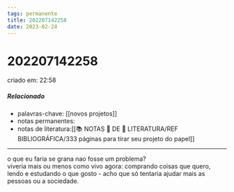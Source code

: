 ```yaml
---
tags: permanente
title: 202207142258
date: 2023-02-24
---
```


# 202207142258

criado em: 22:58

##### Relacionado

- palavras-chave: [[novos projetos]]
- notas permanentes:
- notas de literatura:[[📚 NOTAS 📖 DE 📘 LITERATURA/REF BIBLIOGRÁFICA/333 páginas para tirar seu projeto do papel]]

---

o que eu faria se grana nao fosse um problema?  
viveria mais ou menos como vivo agora: comprando coisas que quero, lendo e estudando o que gosto - acho que só tentaria ajudar mais as pessoas ou a sociedade.
